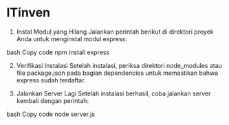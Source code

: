 # ITinven
1. Instal Modul yang Hilang
Jalankan perintah berikut di direktori proyek Anda untuk menginstal modul express:

bash
Copy code
npm install express

2. Verifikasi Instalasi
Setelah instalasi, periksa direktori node_modules atau file package.json pada bagian dependencies untuk memastikan bahwa express sudah terdaftar.

3. Jalankan Server Lagi
Setelah instalasi berhasil, coba jalankan server kembali dengan perintah:

bash
Copy code
node server.js
